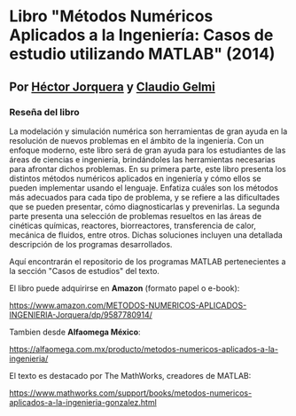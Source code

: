 # Libro "Métodos Numéricos Aplicados a la Ingeniería: Casos de estudio utilizando MATLAB" (2014)
## Por [Héctor Jorquera](https://www.ing.uc.cl/academicos-e-investigadores/hector-ivan-joaquin-jorquera-gonzalez/) y [Claudio Gelmi](https://www.linkedin.com/in/claudiogelmi/)

### Reseña del libro
La modelación y simulación numérica son herramientas de gran ayuda en la resolución de nuevos problemas en el ámbito de la ingeniería. Con un enfoque moderno, este libro será de gran ayuda para los estudiantes de las áreas de ciencias e ingeniería, brindándoles las herramientas necesarias para afrontar dichos problemas. En su primera parte, este libro presenta los distintos métodos numéricos aplicados en ingeniería y cómo ellos se pueden implementar usando el lenguaje. Enfatiza cuáles son los métodos más adecuados para cada tipo de problema, y se refiere a las dificultades que se pueden presentar, cómo diagnosticarlas y prevenirlas. La segunda parte presenta una selección de problemas resueltos en las áreas de cinéticas químicas, reactores, biorreactores, transferencia de calor, mecánica de fluidos, entre otros. Dichas soluciones incluyen una detallada descripción de los programas desarrollados.

Aquí encontrarán el repositorio de los programas MATLAB pertenecientes a la sección "Casos de estudios" del texto.

El libro puede adquirirse en **Amazon** (formato papel o e-book):

https://www.amazon.com/METODOS-NUMERICOS-APLICADOS-INGENIERIA-Jorquera/dp/9587780914/

Tambien desde **Alfaomega México**:

https://alfaomega.com.mx/producto/metodos-numericos-aplicados-a-la-ingenieria/

El texto es destacado por The MathWorks, creadores de MATLAB:

https://www.mathworks.com/support/books/metodos-numericos-aplicados-a-la-ingenieria-gonzalez.html
